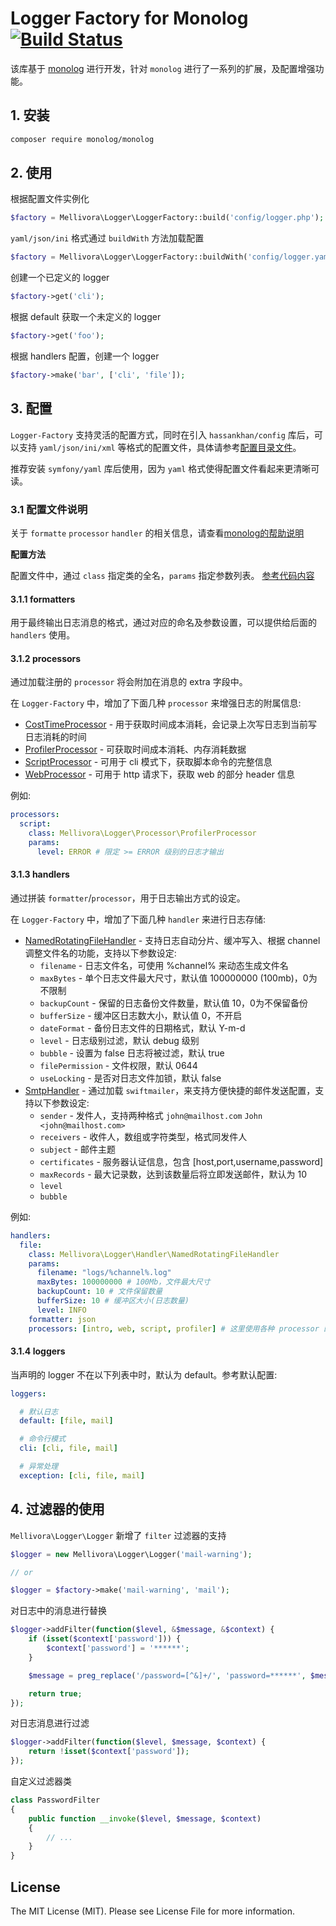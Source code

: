 # Logger Factory for Monolog [![Build Status](https://api.travis-ci.org/zhouyl/mellivora-logger-factory.svg?branch=master)](https://travis-ci.org/zhouyl/mellivora-logger-factory)

该库基于 [monolog](https://seldaek.github.io/monolog/) 进行开发，针对 `monolog` 进行了一系列的扩展，及配置增强功能。

## 1. 安装

```bash
composer require monolog/monolog
```

## 2. 使用

根据配置文件实例化

```php
$factory = Mellivora\Logger\LoggerFactory::build('config/logger.php');
```

`yaml/json/ini` 格式通过 `buildWith` 方法加载配置

```php
$factory = Mellivora\Logger\LoggerFactory::buildWith('config/logger.yaml');
```

创建一个已定义的 logger

```php
$factory->get('cli');
```

根据 default 获取一个未定义的 logger

```php
$factory->get('foo');
```

根据 handlers 配置，创建一个 logger

```php
$factory->make('bar', ['cli', 'file']);
```

## 3. 配置

`Logger-Factory` 支持灵活的配置方式，同时在引入 `hassankhan/config` 库后，可以支持 `yaml/json/ini/xml` 等格式的配置文件，具体请参考[配置目录文件](config/)。

推荐安装 `symfony/yaml` 库后使用，因为 `yaml` 格式使得配置文件看起来更清晰可读。

### 3.1 配置文件说明

关于 `formatte` `processor` `handler` 的相关信息，请查看[monolog的帮助说明](https://seldaek.github.io/monolog/doc/02-handlers-formatters-processors.html)

**配置方法**

配置文件中，通过 `class` 指定类的全名，`params` 指定参数列表。 [参考代码内容](src/LoggerFactory.php#L329)

#### 3.1.1 formatters

用于最终输出日志消息的格式，通过对应的命名及参数设置，可以提供给后面的 `handlers` 使用。

#### 3.1.2 processors

通过加载注册的 `processor` 将会附加在消息的 extra 字段中。

在 `Logger-Factory` 中，增加了下面几种 `processor` 来增强日志的附属信息:

-  [CostTimeProcessor](src/Processor/CostTimeProcessor.php) - 用于获取时间成本消耗，会记录上次写日志到当前写日志消耗的时间
-  [ProfilerProcessor](src/Processor/ProfilerProcessor.php) - 可获取时间成本消耗、内存消耗数据
-  [ScriptProcessor](src/Processor/ScriptProcessor.php) - 可用于 cli 模式下，获取脚本命令的完整信息
-  [WebProcessor](src/Processor/WebProcessor.php) - 可用于 http 请求下，获取 web 的部分 header 信息

例如:

```yaml
processors:
  script:
    class: Mellivora\Logger\Processor\ProfilerProcessor
    params:
      level: ERROR # 限定 >= ERROR 级别的日志才输出
```

#### 3.1.3 handlers

通过拼装 `formatter`/`processor`，用于日志输出方式的设定。

在 `Logger-Factory` 中，增加了下面几种 `handler` 来进行日志存储:

- [NamedRotatingFileHandler](src/Handler/NamedRotatingFileHandler.php) - 支持日志自动分片、缓冲写入、根据 channel 调整文件名的功能，支持以下参数设定:
    - `filename` - 日志文件名，可使用 %channel% 来动态生成文件名
    - `maxBytes` - 单个日志文件最大尺寸，默认值 100000000 (100mb)，0为不限制
    - `backupCount` - 保留的日志备份文件数量，默认值 10，0为不保留备份
    - `bufferSize` - 缓冲区日志数大小，默认值 0，不开启
    - `dateFormat` - 备份日志文件的日期格式，默认 Y-m-d
    - `level` - 日志级别过滤，默认 debug 级别
    - `bubble` - 设置为 false 日志将被过滤，默认 true
    - `filePermission` - 文件权限，默认 0644
    - `useLocking` - 是否对日志文件加锁，默认 false
- [SmtpHandler](src/Handler/SmtpHandler.php) - 通过加载 `swiftmailer`，来支持方便快捷的邮件发送配置，支持以下参数设定:
    - `sender` - 发件人，支持两种格式 `john@mailhost.com` `John <john@mailhost.com>`
    - `receivers` - 收件人，数组或字符类型，格式同发件人
    - `subject` - 邮件主题
    - `certificates` - 服务器认证信息，包含 [host,port,username,password]
    - `maxRecords` - 最大记录数，达到该数量后将立即发送邮件，默认为 10
    - `level`
    - `bubble`

例如:

```yaml
handlers:
  file:
    class: Mellivora\Logger\Handler\NamedRotatingFileHandler
    params:
      filename: "logs/%channel%.log"
      maxBytes: 100000000 # 100Mb，文件最大尺寸
      backupCount: 10 # 文件保留数量
      bufferSize: 10 # 缓冲区大小(日志数量)
      level: INFO
    formatter: json
    processors: [intro, web, script, profiler] # 这里使用各种 processor 的命名
```

#### 3.1.4 loggers

当声明的 logger 不在以下列表中时，默认为 default。参考默认配置:

```yaml
loggers:

  # 默认日志
  default: [file, mail]

  # 命令行模式
  cli: [cli, file, mail]

  # 异常处理
  exception: [cli, file, mail]
```

## 4. 过滤器的使用

`Mellivora\Logger\Logger` 新增了 `filter` 过滤器的支持

```php
$logger = new Mellivora\Logger\Logger('mail-warning');

// or

$logger = $factory->make('mail-warning', 'mail');
```

对日志中的消息进行替换

```php
$logger->addFilter(function($level, &$message, &$context) {
    if (isset($context['password'])) {
        $context['password'] = '******';
    }

    $message = preg_replace('/password=[^&]+/', 'password=******', $message);

    return true;
});
```

对日志消息进行过滤

```php
$logger->addFilter(function($level, $message, $context) {
    return !isset($context['password']);
});
```

自定义过滤器类

```php
class PasswordFilter
{
    public function __invoke($level, $message, $context)
    {
        // ...
    }
}
```

## License

The MIT License (MIT). Please see License File for more information.

